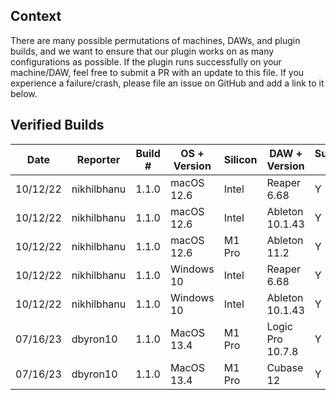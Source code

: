 ## Context ##
There are many possible permutations of machines, DAWs, and plugin builds, and we want to ensure that our plugin works on as many configurations as possible.
If the plugin runs successfully on your machine/DAW, feel free to submit a PR with an update to this file. If you experience a failure/crash, please file an issue on GitHub and add a link to it below.

## Verified Builds ##

| Date     | Reporter      | Build #   | OS + Version | Silicon     | DAW + Version      | Successful Load | Issue #     |
|----------|---------------|-----------|--------------|-------------|--------------------|-----------------|-------------|
| 10/12/22 | nikhilbhanu   | 1.1.0     | macOS 12.6   | Intel       | Reaper 6.68        | Y               | N/A         |
| 10/12/22 | nikhilbhanu   | 1.1.0     | macOS 12.6   | Intel       | Ableton 10.1.43    | Y               | N/A         |
| 10/12/22 | nikhilbhanu   | 1.1.0     | macOS 12.6   | M1 Pro      | Ableton 11.2       | Y               | N/A         |
| 10/12/22 | nikhilbhanu   | 1.1.0     | Windows 10   | Intel       | Reaper 6.68        | Y               | N/A         |
| 10/12/22 | nikhilbhanu   | 1.1.0     | Windows 10   | Intel       | Ableton 10.1.43    | Y               | N/A         |
| 07/16/23 | dbyron10      | 1.1.0     | MacOS 13.4   | M1 Pro      | Logic Pro 10.7.8   | Y               | N/A         |
| 07/16/23 | dbyron10      | 1.1.0     | MacOS 13.4   | M1 Pro      | Cubase 12          | Y               | N/A         |
